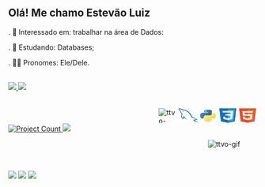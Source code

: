 ## Olá! Me chamo Estevão Luiz

. 🔭 Interessado em: trabalhar na área de Dados:

. 🌱 Estudando: Databases;

. 👨‍🦱 Pronomes: Ele/Dele.

<div><br>
  <a href="https://github.com/estevao-luiz">
  <img width="42%" src="https://github-readme-stats.vercel.app/api?username=estevao-luiz&show_icons=True&theme=tokyonight">
  <img width="50%" src="https://github-readme-stats.vercel.app/api/top-langs/?username=estevao-luiz&theme=tokyonight">
</div><br>

<div style="display: inline_block"><br>
  <img align="right" alt="ttvo-HTML" title="HTML5" height="30" width="40" src="https://raw.githubusercontent.com/devicons/devicon/master/icons/html5/html5-original.svg">
  <img align="right" alt="ttvo-CSS" title="CSS3" height="30" width="40" src="https://raw.githubusercontent.com/devicons/devicon/master/icons/css3/css3-original.svg">
  <img align="right" alt="ttvo-Python" title="Pyhton" height="30" width="40" src="https://raw.githubusercontent.com/devicons/devicon/master/icons/python/python-original.svg">
  <img align="right" alt="ttvo-mysql" title="MySQL" height="30" width="40" src="https://raw.githubusercontent.com/devicons/devicon/master/icons/mysql/mysql-original.svg">
  <img align="right" alt="ttvo-excel" title="Microsoft Excel" height="30" width="40" src="https://github.com/estevao-luiz/estevao-luiz/assets/126028553/979156c3-2da4-47f3-8b39-c0ec0033f1c6">
</div><br>
  
  ![Project Count](https://komarev.com/ghpvc/?username=estevao-luiz&color=green) ![](https://img.shields.io/static/v1?label=Project+count&message=0&color=2ea44f)

<div>
  <img width=100cm height=100cm align="right" alt="ttvo-gif" src="https://github.com/estevao-luiz/estevao_luiz/assets/126028553/a4aa2274-a9fe-4e0e-8274-987fa2ce9ca5">
</div><br>



##

<div><br>
  <a href="https://instagram.com/estevo_luiz" target="_blank"><img src="https://img.shields.io/badge/-Instagram-%23E4405F?style=for-the-badge&logo=instagram&logoColor=white" target="_blank"></a>
  <a href = "mailto:estevocabral02@gmail.com"><img src="https://img.shields.io/badge/-Gmail-%23333?style=for-the-badge&logo=gmail&logoColor=white" target="_blank"></a>
  <a href="https://www.linkedin.com/in/estevao-luiz2022" target="_blank"><img src="https://img.shields.io/badge/-LinkedIn-%230077B5?style=for-the-badge&logo=linkedin&logoColor=white" target="_blank"></a>  
</div>


